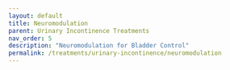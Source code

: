 ```yaml
---
layout: default
title: Neuromodulation
parent: Urinary Incontinence Treatments
nav_order: 5
description: "Neuromodulation for Bladder Control"
permalink: /treatments/urinary-incontinence/neuromodulation
---
```

